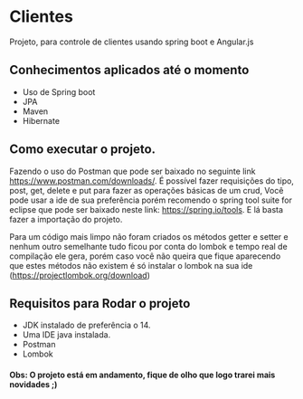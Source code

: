 # Clientes
Projeto, para controle de clientes usando spring boot e Angular.js

## Conhecimentos aplicados até o momento

- Uso de Spring boot
- JPA
- Maven
- Hibernate

## Como executar o projeto.

Fazendo o uso do Postman que pode ser baixado no seguinte link https://www.postman.com/downloads/.
É possível fazer requisições do tipo, post, get, delete e put para fazer as operações básicas de um crud, Você pode usar a ide de sua preferência porém recomendo o spring tool suite for eclipse
que pode ser baixado neste link: https://spring.io/tools. E lá basta fazer a importação do projeto.

Para um código mais limpo não foram criados os métodos getter e setter e nenhum outro semelhante tudo ficou por conta do lombok e tempo real de compilação ele gera, porém caso você não queira
que fique aparecendo que estes métodos não existem é só instalar o lombok na sua ide (https://projectlombok.org/download)

## Requisitos para Rodar o projeto

- JDK instalado de preferência o 14.
- Uma IDE java instalada.
- Postman
- Lombok 

#### Obs: O projeto está em andamento, fique de olho que logo trarei mais novidades ;)
